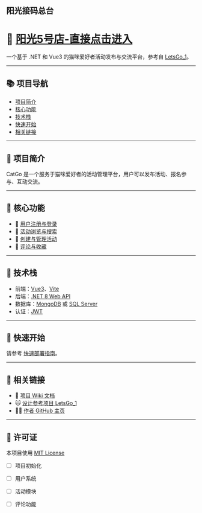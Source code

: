 

## 阳光接码总台

# 🐾 [阳光5号店-直接点击进入](https://github.com/LetsgoNetwork/LetsGo_1)


一个基于 .NET 和 Vue3 的猫咪爱好者活动发布与交流平台，参考自 [LetsGo_1](https://github.com/LetsgoNetwork/LetsGo_1)。

---

## 📚 项目导航

- [项目简介](#项目简介)
- [核心功能](#核心功能)
- [技术栈](#技术栈)
- [快速开始](#快速开始)
- [相关链接](#相关链接)

---

## 📝 项目简介

CatGo 是一个服务于猫咪爱好者的活动管理平台，用户可以发布活动、报名参与、互动交流。

---

## 🧩 核心功能

- 🐾 [用户注册与登录](https://github.com/你的用户名/CatGo/wiki/用户注册与登录)
- 🐾 [活动浏览与搜索](https://github.com/你的用户名/CatGo/wiki/活动浏览与搜索)
- 🐾 [创建与管理活动](https://github.com/你的用户名/CatGo/wiki/活动创建与管理)
- 🐾 [评论与收藏](https://github.com/你的用户名/CatGo/wiki/评论与收藏功能)

---

## 🔧 技术栈

- 前端：[Vue3](https://cn.vuejs.org/)、[Vite](https://vitejs.dev/)
- 后端：[.NET 8 Web API](https://learn.microsoft.com/zh-cn/aspnet/core/)
- 数据库：[MongoDB](https://www.mongodb.com/) 或 [SQL Server](https://www.microsoft.com/zh-cn/sql-server)
- 认证：[JWT](https://jwt.io/)

---

## 🚀 快速开始

请参考 [快速部署指南](https://github.com/你的用户名/CatGo/wiki/快速部署指南)。

---

## 🔗 相关链接

- 📘 [项目 Wiki 文档](https://github.com/你的用户名/CatGo/wiki)
- 🐱 [设计参考项目 LetsGo_1](https://github.com/LetsgoNetwork/LetsGo_1)
- 🧑‍💻 [作者 GitHub 主页](https://github.com/你的用户名)

---

## 📄 许可证

本项目使用 [MIT License](https://opensource.org/licenses/MIT)


- [ ] 项目初始化
- [ ] 用户系统
- [ ] 活动模块
- [ ] 评论功能

